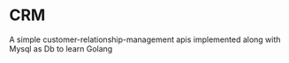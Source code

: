 # CRM
A  simple customer-relationship-management apis implemented along with Mysql as Db to learn Golang
